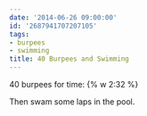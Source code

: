 ```yaml
---
date: '2014-06-26 09:00:00'
id: '2687941707207105'
tags:
- burpees
- swimming
title: 40 Burpees and Swimming
---
```


40 burpees for time: {% w 2:32 %}

Then swam some laps in the pool.

